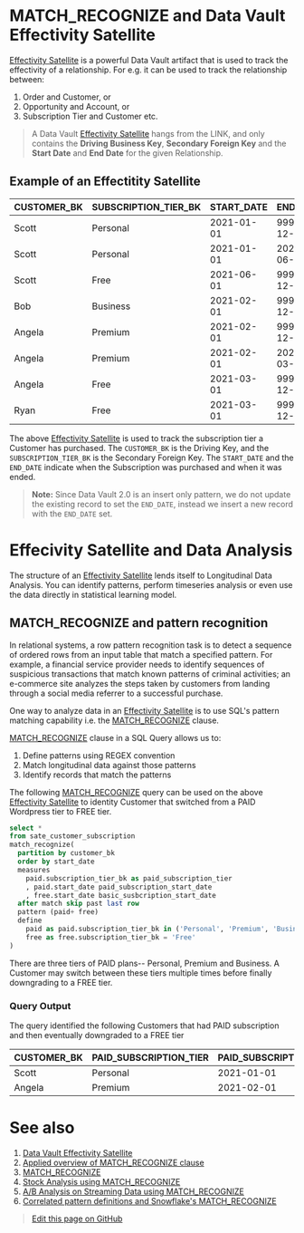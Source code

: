 # MATCH_RECOGNIZE and Data Vault Effectivity Satellite
[Effectivity Satellite](data-vault-effectivity-satellite.md) is a powerful Data Vault artifact that is used to track the effectivity of a relationship. For e.g. it can be used to track the relationship between:
1. Order and Customer, or 
2. Opportunity and Account, or 
3. Subscription Tier and Customer etc. 

> A Data Vault [Effectivity Satellite](data-vault-effectivity-satellite.md) hangs from the LINK, and only contains the **Driving Business Key**, **Secondary Foreign Key** and the **Start Date** and **End Date** for the given Relationship.


## Example of an Effectitity Satellite

| CUSTOMER_BK | SUBSCRIPTION_TIER_BK | START_DATE | END_DATE   |
|-------------|----------------------|------------|------------|
| Scott       | Personal             | 2021-01-01 | 9999-12-31 |
| Scott       | Personal             | 2021-01-01 | 2021-06-01 |
| Scott       | Free                 | 2021-06-01 | 9999-12-31 |
| Bob         | Business             | 2021-02-01 | 9999-12-31 |
| Angela      | Premium              | 2021-02-01 | 9999-12-31 |
| Angela      | Premium              | 2021-02-01 | 2021-03-01 |
| Angela      | Free                 | 2021-03-01 | 9999-12-31 |
| Ryan        | Free                 | 2021-03-01 | 9999-12-31 |

The above [Effectivity Satellite](data-vault-effectivity-satellite.md) is used to track the subscription tier a Customer has purchased. The `CUSTOMER_BK` is the Driving Key, and the `SUBSCRIPTION_TIER_BK` is the Secondary Foreign Key. The `START_DATE` and the `END_DATE` indicate when the Subscription was purchased and when it was ended. 

> **Note:** Since Data Vault 2.0 is an insert only pattern, we do not update the existing record to set the `END_DATE`, instead we insert a new record with the `END_DATE` set.

# Effecivity Satellite and Data Analysis
The structure of an [Effectivity Satellite](data-vault-effectivity-satellite.md) lends itself to Longitudinal Data Analysis. You can identify patterns, perform timeseries analysis or even use the data directly in statistical learning model. 

## MATCH_RECOGNIZE and pattern recognition

In relational systems, a row pattern recognition task is to detect a sequence of ordered rows from an input table that match a specified pattern. For example, a financial service provider needs to identify sequences of suspicious transactions that match known patterns of criminal activities; an e-commerce site analyzes the steps taken by customers from landing through a social media referrer to a successful purchase.

One way to analyze data in an [Effectivity Satellite](data-vault-effectivity-satellite.md) is to use SQL's pattern matching capability i.e. the [MATCH_RECOGNIZE](applied-overview-of-MATCH_RECOGNIZE-clause.md) clause.

[MATCH_RECOGNIZE](applied-overview-of-MATCH_RECOGNIZE-clause.md) clause in a SQL Query allows us to:
1. Define patterns using REGEX convention
2. Match longitudinal data against those patterns
3. Identify records that match the patterns

The following [MATCH_RECOGNIZE](applied-overview-of-MATCH_RECOGNIZE-clause.md) query can be used on the above [Effectivity Satellite](data-vault-effectivity-satellite.md) to identity Customer that switched from a PAID Wordpress tier to FREE tier. 

```sql
select * 
from sate_customer_subscription
match_recognize(
  partition by customer_bk
  order by start_date
  measures
    paid.subscription_tier_bk as paid_subscription_tier
    , paid.start_date paid_subscription_start_date
    , free.start_date basic_susbcription_start_date   
  after match skip past last row
  pattern (paid+ free)
  define 
    paid as paid.subscription_tier_bk in ('Personal', 'Premium', 'Business'), 
    free as free.subscription_tier_bk = 'Free'
)
```

There are three tiers of PAID plans-- Personal, Premium and Business. A Customer may switch between these tiers multiple times before finally downgrading to a FREE tier.


### Query Output

The query identified the following Customers that had PAID subscription and then eventually downgraded to a FREE tier

| CUSTOMER_BK | PAID_SUBSCRIPTION_TIER | PAID_SUBSCRIPTION_START_DATE | BASIC_SUSBCRIPTION_START_DATE |
|-------------|------------------------|------------------------------|-------------------------------|
| Scott       | Personal               | 2021-01-01                   | 2021-06-01                    |
| Angela      | Premium                | 2021-02-01                   | 2021-03-01                    |


# See also
1. [Data Vault Effectivity Satellite](data-vault-effectivity-satellite.md) 
2. [Applied overview of MATCH_RECOGNIZE clause](applied-overview-of-MATCH_RECOGNIZE-clause.md)
3. [MATCH_RECOGNIZE](match_recognize.md)
4. [Stock Analysis using MATCH_RECOGNIZE](stock-analysis.md)
5. [A/B Analysis on Streaming Data using MATCH_RECOGNIZE](A-B-analysis-on-streaming-data-using-MATCH_RECOGNIZE.md)
6. [Correlated pattern definitions and Snowflake's MATCH_RECOGNIZE](correlated-pattern-definitions-and-MATCH_RECOGNIZE.md)

> <a href="{{ site.github.repository_url }}/edit/{{ site.github.source.branch }}/{{ page.path }}">Edit this page on GitHub</a>

